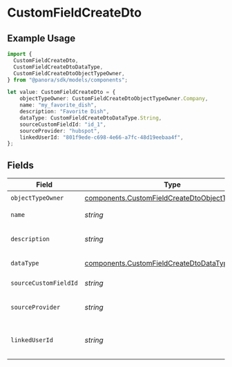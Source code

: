 # CustomFieldCreateDto

## Example Usage

```typescript
import {
  CustomFieldCreateDto,
  CustomFieldCreateDtoDataType,
  CustomFieldCreateDtoObjectTypeOwner,
} from "@panora/sdk/models/components";

let value: CustomFieldCreateDto = {
    objectTypeOwner: CustomFieldCreateDtoObjectTypeOwner.Company,
    name: "my_favorite_dish",
    description: "Favorite Dish",
    dataType: CustomFieldCreateDtoDataType.String,
    sourceCustomFieldId: "id_1",
    sourceProvider: "hubspot",
    linkedUserId: "801f9ede-c698-4e66-a7fc-48d19eebaa4f",
};
```

## Fields

| Field                                                                                                            | Type                                                                                                             | Required                                                                                                         | Description                                                                                                      | Example                                                                                                          |
| ---------------------------------------------------------------------------------------------------------------- | ---------------------------------------------------------------------------------------------------------------- | ---------------------------------------------------------------------------------------------------------------- | ---------------------------------------------------------------------------------------------------------------- | ---------------------------------------------------------------------------------------------------------------- |
| `objectTypeOwner`                                                                                                | [components.CustomFieldCreateDtoObjectTypeOwner](../../models/components/customfieldcreatedtoobjecttypeowner.md) | :heavy_check_mark:                                                                                               | N/A                                                                                                              | company                                                                                                          |
| `name`                                                                                                           | *string*                                                                                                         | :heavy_check_mark:                                                                                               | The name of the custom field                                                                                     | my_favorite_dish                                                                                                 |
| `description`                                                                                                    | *string*                                                                                                         | :heavy_check_mark:                                                                                               | The description of the custom field                                                                              | Favorite Dish                                                                                                    |
| `dataType`                                                                                                       | [components.CustomFieldCreateDtoDataType](../../models/components/customfieldcreatedtodatatype.md)               | :heavy_check_mark:                                                                                               | The data type of the custom field                                                                                | string                                                                                                           |
| `sourceCustomFieldId`                                                                                            | *string*                                                                                                         | :heavy_check_mark:                                                                                               | The source custom field ID                                                                                       | id_1                                                                                                             |
| `sourceProvider`                                                                                                 | *string*                                                                                                         | :heavy_check_mark:                                                                                               | The name of the source software/provider                                                                         | hubspot                                                                                                          |
| `linkedUserId`                                                                                                   | *string*                                                                                                         | :heavy_check_mark:                                                                                               | The linked user ID                                                                                               | 801f9ede-c698-4e66-a7fc-48d19eebaa4f                                                                             |